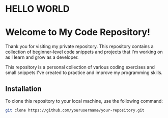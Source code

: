# HELLO WORLD
# Welcome to My Code Repository!

Thank you for visiting my private repository. This repository contains a collection of beginner-level code snippets and projects that I'm working on as I learn and grow as a developer. 

This repository is a personal collection of various coding exercises and small snippets I've created to practice and improve my programming skills.

## Installation
To clone this repository to your local machine, use the following command:
```bash
git clone https://github.com/yourusername/your-repository.git
